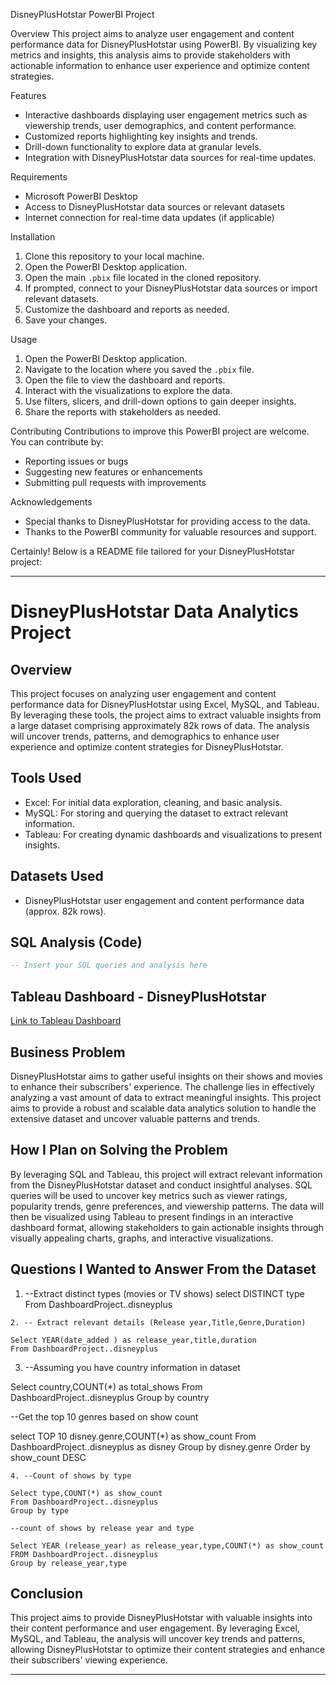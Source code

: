  DisneyPlusHotstar PowerBI Project

Overview
This project aims to analyze user engagement and content performance data for DisneyPlusHotstar using PowerBI. By visualizing key metrics and insights, this analysis aims to provide stakeholders with actionable information to enhance user experience and optimize content strategies.

Features
- Interactive dashboards displaying user engagement metrics such as viewership trends, user demographics, and content performance.
- Customized reports highlighting key insights and trends.
- Drill-down functionality to explore data at granular levels.
- Integration with DisneyPlusHotstar data sources for real-time updates.

Requirements
- Microsoft PowerBI Desktop 
- Access to DisneyPlusHotstar data sources or relevant datasets
- Internet connection for real-time data updates (if applicable)

Installation
1. Clone this repository to your local machine.
2. Open the PowerBI Desktop application.
3. Open the main `.pbix` file located in the cloned repository.
4. If prompted, connect to your DisneyPlusHotstar data sources or import relevant datasets.
5. Customize the dashboard and reports as needed.
6. Save your changes.

Usage
1. Open the PowerBI Desktop application.
2. Navigate to the location where you saved the `.pbix` file.
3. Open the file to view the dashboard and reports.
4. Interact with the visualizations to explore the data.
5. Use filters, slicers, and drill-down options to gain deeper insights.
6. Share the reports with stakeholders as needed.

Contributing
Contributions to improve this PowerBI project are welcome. You can contribute by:
- Reporting issues or bugs
- Suggesting new features or enhancements
- Submitting pull requests with improvements

Acknowledgements
- Special thanks to DisneyPlusHotstar for providing access to the data.
- Thanks to the PowerBI community for valuable resources and support.

Certainly! Below is a README file tailored for your DisneyPlusHotstar project:

---

# DisneyPlusHotstar Data Analytics Project

## Overview
This project focuses on analyzing user engagement and content performance data for DisneyPlusHotstar using Excel, MySQL, and Tableau. By leveraging these tools, the project aims to extract valuable insights from a large dataset comprising approximately 82k rows of data. The analysis will uncover trends, patterns, and demographics to enhance user experience and optimize content strategies for DisneyPlusHotstar.

## Tools Used
- Excel: For initial data exploration, cleaning, and basic analysis.
- MySQL: For storing and querying the dataset to extract relevant information.
- Tableau: For creating dynamic dashboards and visualizations to present insights.

## Datasets Used
- DisneyPlusHotstar user engagement and content performance data (approx. 82k rows).

## SQL Analysis (Code)
```sql
-- Insert your SQL queries and analysis here
```

## Tableau Dashboard - DisneyPlusHotstar
[Link to Tableau Dashboard](insert_link_here)

## Business Problem
DisneyPlusHotstar aims to gather useful insights on their shows and movies to enhance their subscribers' experience. The challenge lies in effectively analyzing a vast amount of data to extract meaningful insights. This project aims to provide a robust and scalable data analytics solution to handle the extensive dataset and uncover valuable patterns and trends.

## How I Plan on Solving the Problem
By leveraging SQL and Tableau, this project will extract relevant information from the DisneyPlusHotstar dataset and conduct insightful analyses. SQL queries will be used to uncover key metrics such as viewer ratings, popularity trends, genre preferences, and viewership patterns. The data will then be visualized using Tableau to present findings in an interactive dashboard format, allowing stakeholders to gain actionable insights through visually appealing charts, graphs, and interactive visualizations.

## Questions I Wanted to Answer From the Dataset
1. --Extract distinct types (movies or TV shows)
select DISTINCT type
From DashboardProject..disneyplus
```
2. -- Extract relevant details (Release year,Title,Genre,Duration)

Select YEAR(date_added ) as release_year,title,duration
From DashboardProject..disneyplus
```
3. --Assuming you have country information in  dataset

Select country,COUNT(*) as total_shows
From DashboardProject..disneyplus
Group by country

--Get the top 10 genres based on show count

select TOP 10 disney.genre,COUNT(*) as show_count
From DashboardProject..disneyplus as disney
Group by disney.genre
Order by show_count DESC
```
4. --Count of shows by type

Select type,COUNT(*) as show_count
From DashboardProject..disneyplus
Group by type

--count of shows by release year and type

Select YEAR (release_year) as release_year,type,COUNT(*) as show_count
FROM DashboardProject..disneyplus
Group by release_year,type
```

## Conclusion
This project aims to provide DisneyPlusHotstar with valuable insights into their content performance and user engagement. By leveraging Excel, MySQL, and Tableau, the analysis will uncover key trends and patterns, allowing DisneyPlusHotstar to optimize their content strategies and enhance their subscribers' viewing experience.

---

